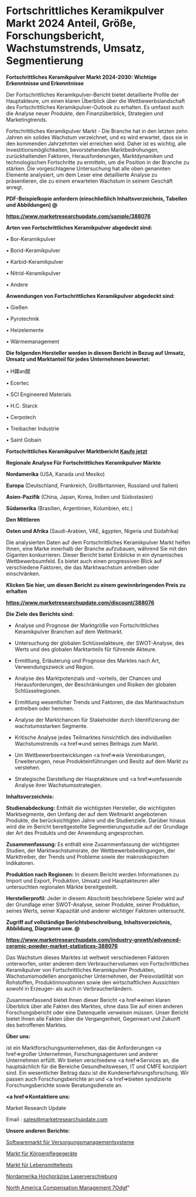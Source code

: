 # Fortschrittliches Keramikpulver Markt 2024 Anteil, Größe, Forschungsbericht, Wachstumstrends, Umsatz, Segmentierung

<strong>Fortschrittliches Keramikpulver Markt 2024-2030: Wichtige Erkenntnisse und Erkenntnisse</strong>

Der Fortschrittliches Keramikpulver-Bericht bietet detaillierte Profile der Hauptakteure, um einen klaren Überblick über die Wettbewerbslandschaft des Fortschrittliches Keramikpulver-Outlook zu erhalten. Es umfasst auch die Analyse neuer Produkte, den Finanzüberblick, Strategien und Marketingtrends.

Fortschrittliches Keramikpulver Markt - Die Branche hat in den letzten zehn Jahren ein solides Wachstum verzeichnet, und es wird erwartet, dass sie in den kommenden Jahrzehnten viel erreichen wird. Daher ist es wichtig, alle Investitionsmöglichkeiten, bevorstehenden Marktbedrohungen, zurückhaltenden Faktoren, Herausforderungen, Marktdynamiken und technologischen Fortschritte zu ermitteln, um die Position in der Branche zu stärken. Die vorgeschlagene Untersuchung hat alle oben genannten Elemente analysiert, um dem Leser eine detaillierte Analyse zu präsentieren, die zu einem erwarteten Wachstum in seinem Geschäft anregt.



<strong><b>PDF-Beispielkopie anfordern (einschließlich Inhaltsverzeichnis, Tabellen und Abbildungen) @ </b></strong>

<strong><a href=https://www.marketresearchupdate.com/sample/388076>

<strong>https://www.marketresearchupdate.com/sample/388076</u></a></strong></strong>



<strong>Arten von Fortschrittliches Keramikpulver abgedeckt sind:</strong>

• Bor-Keramikpulver

• Borid-Keramikpulver

• Karbid-Keramikpulver

• Nitrid-Keramikpulver

• Andere



<strong>Anwendungen von Fortschrittliches Keramikpulver abgedeckt sind:</strong>

• Gießen

• Pyrotechnik

• Heizelemente

• Wärmemanagement



<strong>Die folgenden Hersteller werden in diesem Bericht in Bezug auf Umsatz, Umsatz und Marktanteil für jedes Unternehmen bewertet:</strong>

• H鐷an酲

• Ecertec

• SCI Engineered Materials

• H.C. Starck

• Cerpotech

• Treibacher Industrie

• Saint Gobain



<strong>Fortschrittliches Keramikpulver Marktbericht <a href=https://www.marketresearchupdate.com/buynow/388076>Kaufe jetzt</a></strong>



<strong>Regionale Analyse Für Fortschrittliches Keramikpulver Märkte</strong>



<strong>Nordamerika</strong> (USA, Kanada und Mexiko)



<strong>Europa</strong> (Deutschland, Frankreich, Großbritannien, Russland und Italien)



<strong>Asien-Pazifik</strong> (China, Japan, Korea, Indien und Südostasien)



<strong>Südamerika</strong> (Brasilien, Argentinien, Kolumbien, etc.)



<strong>Den Mittleren</strong> 

<strong>Osten und Afrika</strong> (Saudi-Arabien, VAE, ägypten, Nigeria und Südafrika)

Die analysierten Daten auf dem Fortschrittliches Keramikpulver Markt helfen Ihnen, eine Marke innerhalb der Branche aufzubauen, während Sie mit den Giganten konkurrieren. Dieser Bericht bietet Einblicke in ein dynamisches Wettbewerbsumfeld. Es bietet auch einen progressiven Blick auf verschiedene Faktoren, die das Marktwachstum antreiben oder einschränken.



<strong>Klicken Sie hier, um diesen Bericht zu einem gewinnbringenden Preis zu erhalten
</strong>

<strong><a href=https://www.marketresearchupdate.com/discount/388076>https://www.marketresearchupdate.com/discount/388076</b></u></strong></a>



<strong>Die Ziele des Berichts sind:</strong>

- Analyse und Prognose der Marktgröße von Fortschrittliches Keramikpulver Branchen auf dem Weltmarkt.

- Untersuchung der globalen Schlüsselakteure, der SWOT-Analyse, des Werts und des globalen Marktanteils für führende Akteure.

- Ermittlung, Erläuterung und Prognose des Marktes nach Art, Verwendungszweck und Region.

- Analyse des Marktpotenzials und -vorteils, der Chancen und Herausforderungen, der Beschränkungen und Risiken der globalen Schlüsselregionen.

- Ermittlung wesentlicher Trends und Faktoren, die das Marktwachstum antreiben oder hemmen.

- Analyse der Marktchancen für Stakeholder durch Identifizierung der wachstumsstarken Segmente.

- Kritische Analyse jedes Teilmarktes hinsichtlich des individuellen Wachstumstrends <a href=>und</a> seines Beitrags zum Markt.

- Um Wettbewerbsentwicklungen <a href=>wie</a> Vereinbarungen, Erweiterungen, neue Produkteinführungen und Besitz auf dem Markt zu verstehen.

- Strategische Darstellung der Hauptakteure und <a href=>umfas</a>sende Analyse ihrer Wachstumsstrategien.



<strong>Inhaltsverzeichnis:</strong>



<strong>Studienabdeckung:</strong> Enthält die wichtigsten Hersteller, die wichtigsten Marktsegmente, den Umfang der auf dem Weltmarkt angebotenen Produkte, die berücksichtigten Jahre und die Studienziele. Darüber hinaus wird die im Bericht bereitgestellte Segmentierungsstudie auf der Grundlage der Art des Produkts und der Anwendung angesprochen.



<strong>Zusammenfassung:</strong> Es enthält eine Zusammenfassung der wichtigsten Studien, der Marktwachstumsrate, der Wettbewerbsbedingungen, der Markttreiber, der Trends und Probleme sowie der makroskopischen Indikatoren.



<strong>Produktion nach Regionen:</strong> In diesem Bericht werden Informationen zu Import und Export, Produktion, Umsatz und Hauptakteuren aller untersuchten regionalen Märkte bereitgestellt.



<strong>Herstellerprofil:</strong> Jeder in diesem Abschnitt beschriebene Spieler wird auf der Grundlage einer SWOT-Analyse, seiner Produkte, seiner Produktion, seines Werts, seiner Kapazität und anderer wichtiger Faktoren untersucht.



<strong><b>Zugriff auf vollständige Berichtsbeschreibung, Inhaltsverzeichnis, Abbildung, Diagramm usw. @ </b></strong>

<strong><a href=https://www.marketresearchupdate.com/industry-growth/advanced-ceramic-powder-market-statistices-388076>https://www.marketresearchupdate.com/industry-growth/advanced-ceramic-powder-market-statistices-388076</a></strong>

Das Wachstum dieses Marktes ist weltweit verschiedenen Faktoren unterworfen, unter anderem dem Verbrauchervolumen von Fortschrittliches Keramikpulver von Fortschrittliches Keramikpulver Produkten, Wachstumsmodellen anorganischer Unternehmen, der Preisvolatilität von Rohstoffen, Produktinnovationen sowie den wirtschaftlichen Aussichten sowohl in Erzeuger- als auch in Verbraucherländern.

Zusammenfassend bietet Ihnen dieser Bericht <a href=>einen</a> klaren Überblick über alle Fakten des Marktes, ohne dass Sie auf einen anderen Forschungsbericht oder eine Datenquelle verweisen müssen. Unser Bericht bietet Ihnen alle Fakten über die Vergangenheit, Gegenwart und Zukunft des betroffenen Marktes.



<strong>Über uns:</strong>

 ist ein Marktforschungsunternehmen, das die Anforderungen <a href=>großer</a> Unternehmen, Forschungsagenturen und anderer Unternehmen erfüllt. Wir bieten verschiedene <a href=>Services</a> an, die hauptsächlich für die Bereiche Gesundheitswesen, IT und CMFE konzipiert sind. Ein wesentlicher Beitrag dazu ist die Kundenerfahrungsforschung. Wir passen auch Forschungsberichte an und <a href=>bieten</a> syndizierte Forschungsberichte sowie Beratungsdienste an.



<strong><a href=>Kontaktiere uns:</a></strong>

Market Research Update

Email : sales@marketresearchupdate.com



<strong>Unsere anderen Berichte:</strong>

<a href=https://www.linkedin.com/pulse/utility-management-systems-software-market-industry-analysis>Softwaremarkt für Versorgungsmanagementsysteme</a>

<a href=https://www.linkedin.com/pulse/personal-care-appliances-market-report>Markt für Körperpflegegeräte</a>

<a href=https://www.linkedin.com/pulse/food-testing-market-size-emerging-trends-consumption>Markt für Lebensmitteltests</a>

<a href=https://www.linkedin.com/pulse/north-america-high-precision-laser-displacement>Nordamerika Hochpräzise Laserverschiebung</a>

<a href=https://www.linkedin.com/pulse/north-america-compensation-management-7odgf/>North America Compensation Management 7Odgf</a>"
